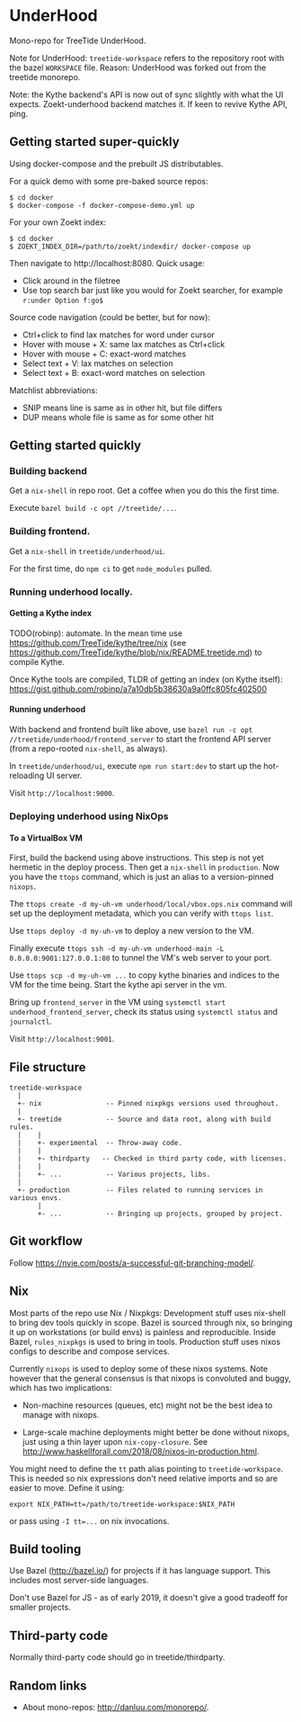 # UnderHood
Mono-repo for TreeTide UnderHood.

Note for UnderHood: `treetide-workspace` refers to the repository root with the
bazel `WORKSPACE` file. Reason: UnderHood was forked out from the treetide
monorepo.

Note: the Kythe backend's API is now out of sync slightly with what the UI
expects.  Zoekt-underhood backend matches it. If keen to revive Kythe API,
ping.

## Getting started super-quickly

Using docker-compose and the prebuilt JS distributables.

For a quick demo with some pre-baked source repos:
```
$ cd docker
$ docker-compose -f docker-compose-demo.yml up
```

For your own Zoekt index:
```
$ cd docker
$ ZOEKT_INDEX_DIR=/path/to/zoekt/indexdir/ docker-compose up
```

Then navigate to http://localhost:8080. Quick usage:

  - Click around in the filetree
  - Use top search bar just like you would for Zoekt searcher, for example
    `r:under Option f:go$`

Source code navigation (could be better, but for now):

  - Ctrl+click to find lax matches for word under cursor
  - Hover with mouse + X: same lax matches as Ctrl+click
  - Hover with mouse + C: exact-word matches
  - Select text + V: lax matches on selection
  - Select text + B: exact-word matches on selection

Matchlist abbreviations:

  - SNIP means line is same as in other hit, but file differs
  - DUP means whole file is same as for some other hit

## Getting started quickly

### Building backend

Get a `nix-shell` in repo root. Get a coffee when you do this the first time.

Execute `bazel build -c opt //treetide/...`.

### Building frontend.

Get a `nix-shell` in `treetide/underhood/ui`.

For the first time, do `npm ci` to get `node_modules` pulled.

### Running underhood locally.

#### Getting a Kythe index

TODO(robinp): automate. In the mean time use
https://github.com/TreeTide/kythe/tree/nix (see
https://github.com/TreeTide/kythe/blob/nix/README.treetide.md) to compile
Kythe.

Once Kythe tools are compiled, TLDR of getting an index (on Kythe itself):
https://gist.github.com/robinp/a7a10db5b38630a9a0ffc805fc402500

#### Running underhood

With backend and frontend built like above, use `bazel run -c opt
//treetide/underhood/frontend_server` to start the frontend API server (from a
repo-rooted `nix-shell`, as always).

In `treetide/underhood/ui`, execute `npm run start:dev` to start up the
hot-reloading UI server.

Visit `http://localhost:9000`.

### Deploying underhood using NixOps

#### To a VirtualBox VM

First, build the backend using above instructions. This step is not yet hermetic
in the deploy process. Then get a `nix-shell` in `production`. Now you have the
`ttops` command, which is just an alias to a version-pinned `nixops`.

The `ttops create -d my-uh-vm underhood/local/vbox.ops.nix` command will set
up the deployment metadata, which you can verify with `ttops list`.

Use `ttops deploy -d my-uh-vm` to deploy a new version to the VM.

Finally execute `ttops ssh -d my-uh-vm underhood-main -L
0.0.0.0:9001:127.0.0.1:80` to tunnel the VM's web server to your port.

Use `ttops scp -d my-uh-vm ...` to copy kythe binaries and indices to the VM
for the time being. Start the kythe api server in the vm.

Bring up `frontend_server` in the VM using `systemctl start
underhood_frontend_server`, check its status using `systemctl status` and
`journalctl`.

Visit `http://localhost:9001`.

## File structure

```
treetide-workspace
  |
  +- nix                -- Pinned nixpkgs versions used throughout.
  |
  +- treetide           -- Source and data root, along with build rules.
  |    |
  |    +- experimental  -- Throw-away code.
  |    |
  |    +- thirdparty   -- Checked in third party code, with licenses.
  |    |
  |    +- ...           -- Various projects, libs.
  |
  +- production         -- Files related to running services in various envs.
       |
       +- ...           -- Bringing up projects, grouped by project.
```

## Git workflow

Follow https://nvie.com/posts/a-successful-git-branching-model/.

## Nix

Most parts of the repo use Nix / Nixpkgs: Development stuff uses nix-shell to
bring dev tools quickly in scope. Bazel is sourced through nix, so bringing it
up on workstations (or build envs) is painless and reproducible. Inside Bazel,
`rules_nixpkgs` is used to bring in tools. Production stuff uses nixos configs
to describe and compose services.

Currently `nixops` is used to deploy some of these nixos systems. Note however
that the general consensus is that nixops is convoluted and buggy, which has
two implications:

 - Non-machine resources (queues, etc) might not be the best idea to manage with
   nixops.

 - Large-scale machine deployments might better be done without nixops, just
   using a thin layer upon `nix-copy-closure`. See
   http://www.haskellforall.com/2018/08/nixos-in-production.html.

You might need to define the `tt` path alias pointing to `treetide-workspace`.
This is needed so nix expressions don't need relative imports and so are easier
to move. Define it using:

```
export NIX_PATH=tt=/path/to/treetide-workspace:$NIX_PATH
```

or pass using `-I tt=...` on nix invocations.

## Build tooling

Use Bazel (http://bazel.io/) for projects if it has language support.
This includes most server-side languages.

Don't use Bazel for JS - as of early 2019, it doesn't give a good tradeoff
for smaller projects.

## Third-party code

Normally third-party code should go in treetide/thirdparty.

## Random links

- About mono-repos: http://danluu.com/monorepo/.
